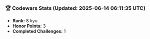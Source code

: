 ### 🏆 Codewars Stats (Updated: 2025-06-14 06:11:35 UTC)

- **Rank:** 8 kyu
- **Honor Points:** 3
- **Completed Challenges:** 1

